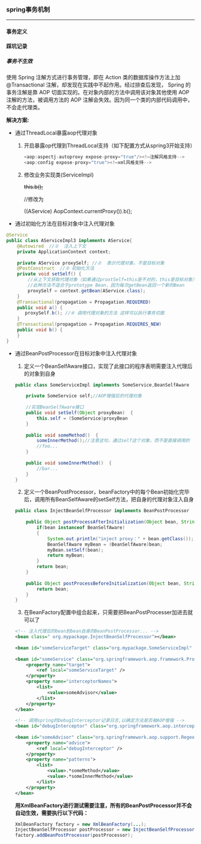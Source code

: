 ### spring事务机制

---

#### 事务定义



#### 踩坑记录

##### 事务不生效

使用 Spring 注解方式进行事务管理，即在 Action 类的数据库操作方法上加 @Transactional 注解，却发现在实践中不起作用。经过排查后发现， Spring 的事务注解是靠 AOP 切面实现的。在对象内部的方法中调用该对象其他使用 AOP 注解的方法，被调用方法的 AOP 注解会失效。因为同一个类的内部代码调用中，不会走代理类。

**解决方案:**

- 通过ThreadLocal暴露aop代理对象

  1. 开启暴露op代理到ThreadLocal支持（如下配置方式从spring3开始支持）

     ```java
     <aop:aspectj-autoproxy expose-proxy="true"/><!—注解风格支持-->  
     <aop:config expose-proxy="true"><!—xml风格支持--> 
     ```

  2. 修改业务实现类(ServiceImpl)

     ~~this.b();~~

     //修改为

     ((AService) AopContext.currentProxy()).b();

     

- 通过初始化方法在目标对象中注入代理对象

```java
@Service  
public class AServiceImpl3 implements AService{  
    @Autowired  //①  注入上下文  
    private ApplicationContext context;  
      
    private AService proxySelf; //②  表示代理对象，不是目标对象  
    @PostConstruct  //③ 初始化方法  
    private void setSelf() {  
        //从上下文获取代理对象（如果通过proxtSelf=this是不对的，this是目标对象）  
        //此种方法不适合于prototype Bean，因为每次getBean返回一个新的Bean  
        proxySelf = context.getBean(AService.class);   
    }  
    @Transactional(propagation = Propagation.REQUIRED)  
    public void a() {  
       proxySelf.b(); //④ 调用代理对象的方法 这样可以执行事务切面  
    }  
    @Transactional(propagation = Propagation.REQUIRES_NEW)  
    public void b() {  
    }  
}  
```

- 通过BeanPostProcessor在目标对象中注入代理对象

  1. 定义一个BeanSelfAware接口，实现了此接口的程序表明需要注入代理后的对象到自身

  ```java
  public class SomeServiceImpl implements SomeService,BeanSelfAware  {  
    
      private SomeService self;//AOP增强后的代理对象
    
      //实现BeanSelfAware接口
      public void setSelf(Object proxyBean)  {  
          this.self = (SomeService)proxyBean  
      }  
    
      public void someMethod()  {  
          someInnerMethod();//注意这句，通过self这个对象，而不是直接调用的  
          //foo...  
      }  
    
      public void someInnerMethod()  {  
          //bar...  
      }  
  }  
  ```

  2. 定义一个BeanPostProcessor，beanFactory中的每个Bean初始化完毕后，调用所有BeanSelfAware的setSelf方法，把自身的代理对象注入自身

  ```java
  public class InjectBeanSelfProcessor implements BeanPostProcessor  {  
     
      public Object postProcessAfterInitialization(Object bean, String beanName) throws BeansException  {
          if(bean instanceof BeanSelfAware)  
          {
              System.out.println("inject proxy：" + bean.getClass());  
              BeanSelfAware myBean = (BeanSelfAware)bean;  
              myBean.setSelf(bean);  
              return myBean;  
          }  
          return bean;  
      }  
     
      public Object postProcessBeforeInitialization(Object bean, String beanName) throws BeansException  {  
          return bean; 
      }  
  }  
  ```

  3. 在BeanFactory配置中组合起来，只需要把BeanPostProcesser加进去就可以了

  ```xml
  <!-- 注入代理后的bean到bean自身的BeanPostProcessor... -->  
  <bean class=" org.mypackage.InjectBeanSelfProcessor"></bean>  
    
  <bean id="someServiceTarget" class="org.mypackage.SomeServiceImpl" />   
    
  <bean id="someService" class="org.springframework.aop.framework.ProxyFactoryBean">  
      <property name="target">  
          <ref local="someServiceTarget" />  
      </property>  
      <property name="interceptorNames">  
          <list>  
              <value>someAdvisor</value>  
          </list>  
      </property>  
  </bean>  
    
  <!-- 调用spring的DebugInterceptor记录日志,以确定方法是否被AOP增强 -->  
  <bean id="debugInterceptor" class="org.springframework.aop.interceptor.DebugInterceptor" />  
    
  <bean id="someAdvisor" class="org.springframework.aop.support.RegexpMethodPointcutAdvisor">  
      <property name="advice">  
          <ref local="debugInterceptor" />  
      </property>  
      <property name="patterns">  
          <list>  
              <value>.*someMethod</value>  
              <value>.*someInnerMethod</value>  
          </list>  
      </property>  
  </bean>  
  ```

  **用XmlBeanFactory进行测试需要注意，所有的BeanPostProcessor并不会自动生效，需要执行以下代码：** 

  ```java
  XmlBeanFactory factory = new XmlBeanFactory(...);  
  InjectBeanSelfProcessor postProcessor = new InjectBeanSelfProcessor();  
  factory.addBeanPostProcessor(postProcessor);  
  ```